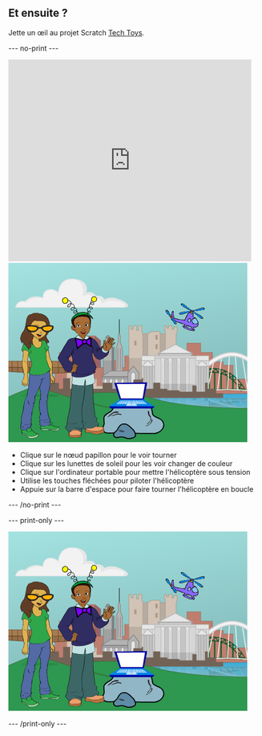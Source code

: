## Et ensuite ?

Jette un œil au projet Scratch [Tech Toys](https://projects.raspberrypi.org/en/projects/tech-toys).

--- no-print ---

<div class="scratch-preview">
  <iframe allowtransparency="true" width="485" height="402" src="https://scratch.mit.edu/projects/embed/301514002/?autostart=false" frameborder="0" scrolling="no"></iframe>
  <img src="images/toys-final.png">
</div>

+ Clique sur le nœud papillon pour le voir tourner
+ Clique sur les lunettes de soleil pour les voir changer de couleur
+ Clique sur l'ordinateur portable pour mettre l'hélicoptère sous tension
+ Utilise les touches fléchées pour piloter l'hélicoptère
+ Appuie sur la barre d'espace pour faire tourner l'hélicoptère en boucle

--- /no-print ---

--- print-only ---

![projet terminé](images/toys-final.png)

--- /print-only ---